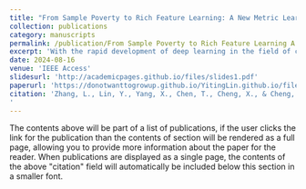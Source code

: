 ```yaml
---
title: "From Sample Poverty to Rich Feature Learning: A New Metric Learning Method for Few-Shot Classification"
collection: publications
category: manuscripts
permalink: /publication/From Sample Poverty to Rich Feature Learning A New Metric Learning Method for Few-Shot Classification
excerpt: 'With the rapid development of deep learning in the field of computer vision, few-shot learning has emerged as an effective approach to tackle the challenge of data scarcity, garnering widespread attention from researchers. Despite significant progress in few-shot learning, current few-shot image classification methods have not fully exploited the feature extraction capabilities of the backbone network and the existing labeled data. To address this issue, we introduces a few-shot image classification method based on metric learning, which aims to more fully explore and utilize these resources. During training, we employed the PatchUp technique to perform block-level operations in the hidden layer feature space, obtaining more diverse feature representations, thereby expanding the range of data representation and aiding in the formation of smoother classification decision boundaries. Additionally, the introduction of a self-supervised auxiliary loss helps the network to learn deep semantic information stably, thereby enhancing the classification performance for new categories. Furthermore, the centralization and normalization of features extracted by the backbone network significantly enhance the model’s performance in few-shot image classification tasks. This paper conducted extensive experiments on multiple public datasets (including miniImageNet, tieredImageNet, FC-100, and CUB-200-2011), demonstrating the effectiveness and superior performance of the proposed method. The experimental results show that the method significantly improves the model’s classification accuracy and generalization ability in the 1-shot learning scenario, providing strong support for further research and application in the field of few-shot learning.'
date: 2024-08-16
venue: 'IEEE Access'
slidesurl: 'http://academicpages.github.io/files/slides1.pdf'
paperurl: 'https://donotwanttogrowup.github.io/YitingLin.github.io/files/From_Sample_Poverty_to_Rich_Feature_Learning_A_New_Metric_Learning_Method_for_Few-Shot_Classification.pdf'
citation: 'Zhang, L., Lin, Y., Yang, X., Chen, T., Cheng, X., & Cheng, W. (2024). From Sample Poverty to Rich Feature Learning: A New Metric Learning Method for Few-Shot Classification. In IEEE Access (Vol. 12, pp. 124990–125002). Institute of Electrical and Electronics Engineers (IEEE). https://doi.org/10.1109/access.2024.3444483
'
---
```


The contents above will be part of a list of publications, if the user clicks the link for the publication than the contents of section will be rendered as a full page, allowing you to provide more information about the paper for the reader. When publications are displayed as a single page, the contents of the above "citation" field will automatically be included below this section in a smaller font.